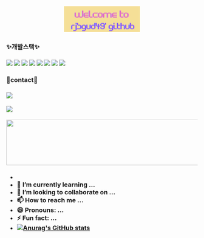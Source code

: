 <div align="center">
  <img src="https://raw.githubusercontent.com/rjsgud49/rjsgud49/main/assets/logo.png" alt="Logo" width="200" />
</div>

<h3>✨개발스택✨<h3>
<img src="https://ziadoua.github.io/m3-Markdown-Badges/badges/CSS/css2.svg">
<img src="https://ziadoua.github.io/m3-Markdown-Badges/badges/HTML/html2.svg">
<img src="https://ziadoua.github.io/m3-Markdown-Badges/badges/Javascript/javascript3.svg">
<img src="https://ziadoua.github.io/m3-Markdown-Badges/badges/Java/java1.svg">
<img src="https://ziadoua.github.io/m3-Markdown-Badges/badges/React/react2.svg">
<img src="https://ziadoua.github.io/m3-Markdown-Badges/badges/NodeJS/nodejs1.svg">
<img src="https://ziadoua.github.io/m3-Markdown-Badges/badges/Figma/figma2.svg">
<img src="https://ziadoua.github.io/m3-Markdown-Badges/badges/Github/github2.svg">

<h3>📶contact📶<h3>

<img src="https://ziadoua.github.io/m3-Markdown-Badges/badges/Gmail/gmail1.svg">
<p></p>
<img src="https://ziadoua.github.io/m3-Markdown-Badges/badges/Discord/discord1.svg">
<p></p>
<a href="https://github.com/devxb/gitanimals">
  <img
    src="https://render.gitanimals.org/lines/rjsgud49"
    width="600"
    height="120"
  />
</a>

-
-   🌱 I’m currently learning ...
-   💞️ I’m looking to collaborate on ...
-   📫 How to reach me ...
-   😄 Pronouns: ...
-   ⚡ Fun fact: ...
-   [![Anurag's GitHub stats](https://github-readme-stats.vercel.app/apirjsgud49anuraghazra)](https://github.com/anuraghazra/github-readme-stats)

<!---
rjsgud49/rjsgud49 is a ✨ special ✨ repository because its `README.md` (this file) appears on your GitHub profile.
You can click the Preview link to take a look at your changes.
--->
